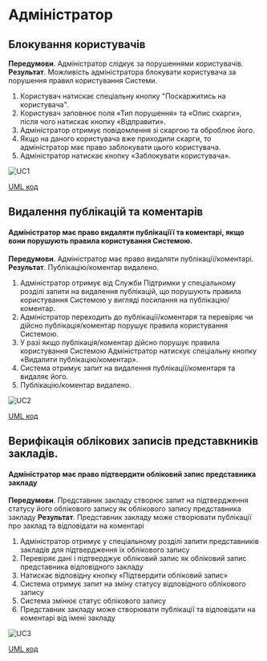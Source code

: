 # Адміністратор

## Блокування користувачів
**Передумови**. Адміністратор слідкує за порушеннями користувачів.
**Результат**. Можливість адміністратора блокувати користувача за порушення правил користування Системи.
1.	Користувач натискає спеціальну кнопку "Поскаржитись на користувача".
2.	Користувач заповнює поля «Тип порушення» та «Опис скарги», після чого натискає кнопку «Відправити».
3.	Адміністратор отримує повідомлення зі скаргою та оброблює його.
4.	Якщо на даного користувача вже приходили скарги, то адміністратор має право заблокувати цього користувача.
5.	Адміністратор натискає кнопку «Заблокувати користувача».

![UC1](http://www.plantuml.com/plantuml/png/SYWkIImgAStDuSf9JIjHo4XDJ4ajuh99oyyhKKZEpyaliZKmC50epgnAjJMqiBD9iWj8JCvEJ4-rij5FibDmJCdDpEF2eTmCfDpJ1Q8or5dN49ywG1_bazja34JnlKzXPLtb07J3OM0B722BDf5Q5b4A20K9qV2dIpPEI9klSUD8ES7uHlp6_aAfQdiNpvytxxsPBt8jJZQo4fVhvIFldPMjX7WcNJoFupZHTBoCSrareMxY9NNdifEE_gu7_FeSwSJA1rdB0uYxE4-PC-9ZhHmsHtoNMqflPGtKWmJWyfW6e8MH9x6MRPp4pnQrpifUKxpV0xQZwGguhYgxJUe761lAVPmoah4zfMyGl1EF6wkUrDIAg_5KLalIk4UWp4LSZJuXXL13n1TwZrK_Sv0sz0vDKzSYxHAJqqRlBOqNQPvZzbpkaqnZNhzvTRnVCogjUsJIiPiNnMEm2N2iGMWxDiIFFNk-O8PJKs4-GP9o8R7bCU0GGgu7xYux1kWqWLMi6voQAWLC1Jf9ZJCef8V7iCDl-ONuVS7oWxUwRYrPa0NH_gFqHxg3Fw59jvo0O108XsTodoe3x9CUw-CwgGLhcCbVjte7fLPLFQf_7ID5NQH8HyNag7sLa09NuXzFR1Fd_qiCSMPpOSNnp7aXIr91blWmQ-BZJBRd2WIeWiLE2zPdu1kRXCAABb81HDp8GPsH7I_qsxeXGBKz_W8wKeXiUwKKrq-Est_xxjIyv2lXt_ul)

[UML код](https://github.com/kpi-db-subgroup/kpi-db-subgroup/blob/master/UML/admin/Diagrams/UC1.pu)

## Видалення публікацій та коментарів
#### Адміністратор має право видаляти публікаціїї та коментарі, якщо вони порушують правила користування Системою.
**Передумови**. Адміністратор має право видаляти публікації/коментарі.
**Результат**. Публікацію/коментар видалено.
1.	Адміністратор отримує від Служби Підтримки у спеціальному розділі запити на видалення публікацій, що порушують правила користування Системою у вигляді посилання на публікацію/коментар.
2.	Адміністратор переходить до публікації/коментаря та перевіряє чи дійсно публікація/коментар порушує правила користування Системою.
3.	У разі якщо публікація/коментар дійсно порушує правила користування Системою Адміністратор натискує спеціальну кнопку «Видалити публікацію/коментар».
4.	Система отримує запит на видалення публікації/коментаря та видаляє його.
5.	Публікацію/коментар видалено.

![UC2](http://www.plantuml.com/plantuml/png/hLNBRXD14BpFLym7X3mk2EKH1S656nS-m8at4E7Oo3ONv8CV8X0fiX6Ap0a2of7BuWTUFpoMyWNTVqIL9p6ix6oiY4EKtTxgxkhgcl5UePZA5zyUPqmcE2pQLq4g7UJDzc4kMxG7kKmklxE-lcuBH--2dOr7kzlxkyzJ1wzJBuFDxRNzNViuVNoKDRV07nB-xAb7ldZoO2C99rybb9wq9FHu-IvTwI3MrXgZCfQnDgnCyFfBXjgKWOHwWlzzgrK9BTwTZ90qvgkMyQMLsF1IFm1NGU48kT5rsqzeEaBkM9jQqQgMWQcAq_AAbHyICOOU8mbN4ujVI1Ufc41h03jftTt0iggUSqJ4aE4iqoW2vcq052qONx-ipK-Up8tAzb1dg6VJXEeriukvslMvslzGOb3SgadizOq2StxAp5LLz8I9dgVqfwsD2RBf6-kPqkqIbSpKhMOpKKR7LudmkKOvMq1rkBmXvlkD2IEEYjWDZDktMWCtcKYNWqj8SKYSHInWJdf8Q58TYySGoCXl1AF4H4amwehLKt7uH9uWzn5_TR0u-xlpI8RUoq1ujyNi7xEWqpfe--PjMeGCVVKA2ysoFCV94klTCdTeE_6-rlVY08ey-Owu9PtPi7oObU5k6CMQS1WZLA9CjCpYYesvYd4np-yjf1_yqZ9RUf0HQWxqT5aQCUR_YrFY8iPy95u6RBB0lBJ6W7naGeoz-YcVPpRrvbtA4rT3Y5EANtubg1MFp1sxsI5P_eWaMIPs5Q9y7x2sEExjdZSNKWl5t9ijiuVR1p-0Vm00)

[UML код](https://github.com/kpi-db-subgroup/kpi-db-subgroup/blob/master/UML/admin/Diagrams/UC2.pu)


## Верифікація облікових записів представкників закладів.
#### Адміністратор має право підтвердити обліковий запис представника закладу
**Передумови**. Представник закладу створює запит на підтвердження статусу його облікового запису як облікового запису представника закладу
**Результат**. Представник закладу може створювати публікації про заклад та відповідати на коментарі
1.	Адміністратор отримує у спеціальному розділі запити представників закладів для підтвердження їх облікового запису 
2.	Перевіряє дані і підтверджує обліковий запис як обліковий запис представника відповідного закладу
3.	Натискає відповідну кнопку «Підтвердити обліковий запис» 
4.	Система отримує запит на зміну статусу відповідного облікового запису
5.	Система змінює статус облікового запису
6.	Представник закладу може створювати публікації та відповідати на коментарі від імені закладу

![UC3](http://www.plantuml.com/plantuml/png/SYWkIImgAStDuSf9JIjHo4XDJ4ajuh99oyyhKKZEpyaliZKmC50epgnAjJMqiBD9iWj8JCvEJ4-rij5FibDmJCdD1DHMDRbD0s5qxrFC0Q0R91PaWmGR3i0DO5iuG1PDJTiD8WWXLq8g0R5aCnYRE4xYIZt1cnlntioWOBkP019I5lOttpVlnsycnzcUzljgV_8uT3vzTFTUgWzNi5YYX0tzU8VQdQ1nhro15jQTkyBD3JfymzgNEfHSFZESihZcuupbqk2QOpKglfvoeMJd5WtQiAZU5cjOL2eS9IbzSHS4deLvD97OMrJOS7Zh2c4GpHAfSoTt33wZyRWrDh1y_w1wgBbSujn56dA1EjBFiGaI8-nY8CkJwWlAZLyj1UhUkFSxQquD-wsyAL2fnSDK-86Q2riQ6_OLJJxb1Yk2VqStD3mMTvOJSuxsS1knRnC0Ev2GjkSJQYnTJgJNWUxVc2D3fRZd4afjWqRySgzX5xVBGBhhRMG4OL3AIOhhubFSH2vx3pPoLgq4AOwofAgFFcDTvBqIltEDXs6ilCWiUtxyxDVvpARxOpZD_97E7YIYQj3vruRBEOFYeqCrjNJ3obynqggH0rZglCYStpA5PlHH4qVDeEByF9d1ItTsE4aJAOldHERJepabw1j8gE5lZ26LmwrbzMvZd-DqIoB3mpXiHNoGd4ZzAcJ5pJH9LkDPPRNL5YosVBdvYiL0aBS_pVPcFSaObFwTD2M3VcKOXT6TiOmHoWTtH4BquKyuPX5XT6_rWFvaDwgyvQQbrlztC_p3BH3R6T1OBqRnuD5zyNAIFUHHvr_oJm00)

[UML код](hhttps://github.com/kpi-db-subgroup/kpi-db-subgroup/blob/master/UML/admin/Diagrams/UC3.pu)
